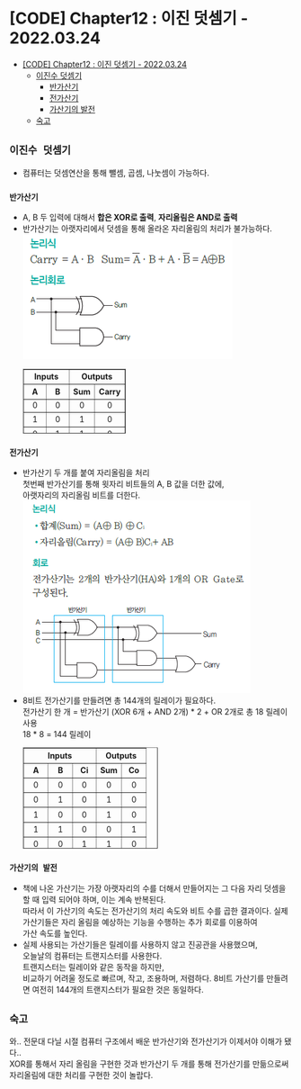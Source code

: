 # [CODE] Chapter12 : 이진 덧셈기 - 2022.03.24

<!-- TOC -->

- [[CODE] Chapter12 : 이진 덧셈기 - 2022.03.24](#code-chapter12--%EC%9D%B4%EC%A7%84-%EB%8D%A7%EC%85%88%EA%B8%B0---20220324)
  - [이진수 덧셈기](#%EC%9D%B4%EC%A7%84%EC%88%98-%EB%8D%A7%EC%85%88%EA%B8%B0)
    - [반가산기](#%EB%B0%98%EA%B0%80%EC%82%B0%EA%B8%B0)
    - [전가산기](#%EC%A0%84%EA%B0%80%EC%82%B0%EA%B8%B0)
    - [가산기의 발전](#%EA%B0%80%EC%82%B0%EA%B8%B0%EC%9D%98-%EB%B0%9C%EC%A0%84)
  - [숙고](#%EC%88%99%EA%B3%A0)

<!-- /TOC -->

## `이진수 덧셈기`
- 컴퓨터는 덧셈연산을 통해 뺄셈, 곱셈, 나눗셈이 가능하다.

### `반가산기`
- A, B 두 입력에 대해서 **합은 XOR로 출력**, **자리올림은 AND로 출력**  
- 반가산기는 아랫자리에서 덧셈을 통해 올라온 자리올림의 처리가 불가능하다.  
  ![image](./images/chapter_12_01.png)  
  <table style="border-collapse: collapse; width: 38.1395%; height: 115px;" border="1">
  <tbody>
  <tr style="height: 20px;">
  <td style="width: 50%; height: 20px; text-align: center;" colspan="2"><b>Inputs</b></td>
  <td style="width: 50%; height: 20px; text-align: center;" colspan="2"><b>Outputs</b></td>
  </tr>
  <tr style="height: 20px;">
  <td style="width: 25%; height: 20px; text-align: center;"><b>A</b></td>
  <td style="width: 25%; height: 20px; text-align: center;"><b>B</b></td>
  <td style="width: 25%; height: 20px; text-align: center;"><b>Sum</b></td>
  <td style="width: 25%; height: 20px; text-align: center;"><b>Carry</b></td>
  </tr>
  <tr style="height: 15px;">
  <td style="width: 25%; height: 15px; text-align: center;">0</td>
  <td style="width: 25%; height: 15px; text-align: center;">0</td>
  <td style="width: 25%; height: 15px; text-align: center;">0</td>
  <td style="width: 25%; height: 15px; text-align: center;">0</td>
  </tr>
  <tr style="height: 20px;">
  <td style="width: 25%; height: 20px; text-align: center;">1</td>
  <td style="width: 25%; height: 20px; text-align: center;">0</td>
  <td style="width: 25%; height: 20px; text-align: center;">1</td>
  <td style="width: 25%; height: 20px; text-align: center;">0</td>
  </tr>
  <tr style="height: 20px;">
  <td style="width: 25%; height: 20px; text-align: center;">0</td>
  <td style="width: 25%; height: 20px; text-align: center;">1</td>
  <td style="width: 25%; height: 20px; text-align: center;">1</td>
  <td style="width: 25%; height: 20px; text-align: center;">0</td>
  </tr>
  <tr style="height: 20px;">
  <td style="width: 25%; height: 20px; text-align: center;">1</td>
  <td style="width: 25%; height: 20px; text-align: center;">1</td>
  <td style="width: 25%; height: 20px; text-align: center;">0</td>
  <td style="width: 25%; height: 20px; text-align: center;">1</td>
  </tr>
  </tbody>
  </table>
### `전가산기`
- 반가산기 두 개를 붙여 자리올림을 처리  
  첫번째 반가산기를 통해 윗자리 비트들의 A, B 값을 더한 값에,  
  아랫자리의 자리올림 비트를 더한다.  
  ![image](./images/chapter_12_02.png)  
- 8비트 전가산기를 만들려면 총 144개의 릴레이가 필요하다.  
  전가산기 한 개 = 반가산기 (XOR 6개 + AND 2개) * 2 + OR 2개로 총 18 릴레이 사용  
  18 * 8 = 144 릴레이
  <table style="border-collapse: collapse; width: 50%; height: 180px;" border="1">
  <tbody>
  <tr style="height: 20px;">
  <td style="width: 59.0698%; text-align: center; height: 20px;" colspan="3"><b>Inputs</b></td>
  <td style="width: 40.9302%; text-align: center; height: 20px;" colspan="2"><b>Outputs</b></td>
  </tr>
  <tr style="height: 20px;">
  <td style="width: 20%; text-align: center; height: 20px;"><b>A</b></td>
  <td style="width: 20%; text-align: center; height: 20px;"><b>B</b></td>
  <td style="width: 19.0698%; text-align: center; height: 20px;"><b>Ci</b></td>
  <td style="width: 20.9302%; text-align: center; height: 20px;"><b>Sum</b></td>
  <td style="width: 20%; text-align: center; height: 20px;"><b>Co</b></td>
  </tr>
  <tr style="height: 20px;">
  <td style="width: 20%; height: 20px; text-align: center;">0</td>
  <td style="width: 20%; height: 20px; text-align: center;">0</td>
  <td style="width: 19.0698%; height: 20px; text-align: center;">0</td>
  <td style="width: 20.9302%; height: 20px; text-align: center;">0</td>
  <td style="width: 20%; height: 20px; text-align: center;">0</td>
  </tr>
  <tr style="height: 20px;">
  <td style="width: 20%; height: 20px; text-align: center;">0</td>
  <td style="width: 20%; height: 20px; text-align: center;">1</td>
  <td style="width: 19.0698%; height: 20px; text-align: center;">0</td>
  <td style="width: 20.9302%; height: 20px; text-align: center;">1</td>
  <td style="width: 20%; height: 20px; text-align: center;">0</td>
  </tr>
  <tr style="height: 20px;">
  <td style="width: 20%; height: 20px; text-align: center;">1</td>
  <td style="width: 20%; height: 20px; text-align: center;">0</td>
  <td style="width: 19.0698%; height: 20px; text-align: center;">0</td>
  <td style="width: 20.9302%; height: 20px; text-align: center;">1</td>
  <td style="width: 20%; height: 20px; text-align: center;">0</td>
  </tr>
  <tr style="height: 20px;">
  <td style="width: 20%; height: 20px; text-align: center;">1</td>
  <td style="width: 20%; height: 20px; text-align: center;">1</td>
  <td style="width: 19.0698%; height: 20px; text-align: center;">0</td>
  <td style="width: 20.9302%; height: 20px; text-align: center;">0</td>
  <td style="width: 20%; height: 20px; text-align: center;">1</td>
  </tr>
  <tr style="height: 20px;">
  <td style="width: 20%; height: 20px; text-align: center;">0</td>
  <td style="width: 20%; height: 20px; text-align: center;">0</td>
  <td style="width: 19.0698%; height: 20px; text-align: center;">1</td>
  <td style="width: 20.9302%; height: 20px; text-align: center;">1</td>
  <td style="width: 20%; height: 20px; text-align: center;">0</td>
  </tr>
  <tr style="height: 20px;">
  <td style="width: 20%; height: 20px; text-align: center;">0</td>
  <td style="width: 20%; height: 20px; text-align: center;">1</td>
  <td style="width: 19.0698%; height: 20px; text-align: center;">1</td>
  <td style="width: 20.9302%; height: 20px; text-align: center;">0</td>
  <td style="width: 20%; height: 20px; text-align: center;">1</td>
  </tr>
  <tr style="height: 20px;">
  <td style="width: 20%; height: 20px; text-align: center;">1</td>
  <td style="width: 20%; height: 20px; text-align: center;">0</td>
  <td style="width: 19.0698%; height: 20px; text-align: center;">1</td>
  <td style="width: 20.9302%; height: 20px; text-align: center;">0</td>
  <td style="width: 20%; height: 20px; text-align: center;">1</td>
  </tr>
  <tr>
  <td style="width: 20%; text-align: center;">1</td>
  <td style="width: 20%; text-align: center;">1</td>
  <td style="width: 19.0698%; text-align: center;">1</td>
  <td style="width: 20.9302%; text-align: center;">1</td>
  <td style="width: 20%; text-align: center;">1</td>
  </tr>
  </tbody>
  </table>
### `가산기의 발전`
- 책에 나온 가산기는 가장 아랫자리의 수를 더해서 만들어지는 그 다음 자리 덧셈을 할 때 입력 되어야 하며, 이는 계속 반복된다.  
  따라서 이 가산기의 속도는 전가산기의 처리 속도와 비트 수를 곱한 결과이다.
  실제 가산기들은 자리 올림을 예상하는 기능을 수행하는 추가 회로를 이용하여  
  가산 속도를 높인다.
- 실제 사용되는 가산기들은 릴레이를 사용하지 않고 진공관을 사용했으며,  
  오늘날의 컴퓨터는 트랜지스터를 사용한다.  
  트랜지스터는 릴레이와 같은 동작을 하지만,  
  비교하기 어려울 정도로 빠르며, 작고, 조용하며, 저렴하다.
  8비트 가산기를 만들려면 여전히 144개의 트랜지스터가 필요한 것은 동일하다.

## `숙고`
와.. 전문대 다닐 시절 컴퓨터 구조에서 배운 반가산기와 전가산기가 이제서야 이해가 됐다..  
XOR를 통해서 자리 올림을 구현한 것과 반가산기 두 개를 통해 전가산기를 만듦으로써 자리올림에 대한 처리를 구현한 것이 놀랍다.